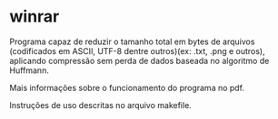 # winrar

Programa capaz de reduzir o tamanho total em bytes de arquivos (codificados em ASCII, UTF-8 dentre outros)(ex: .txt, .png e outros), aplicando compressão sem perda de dados baseada no algoritmo de Huffmann.

Mais informações sobre o funcionamento do programa no pdf.

Instruções de uso descritas no arquivo makefile.
